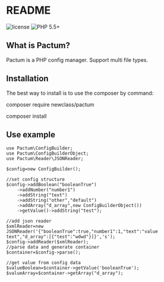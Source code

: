 README
======

![license](https://img.shields.io/packagist/l/bafs/via.svg?style=flat-square)
![PHP 5.5+](https://img.shields.io/badge/PHP-5.5+-brightgreen.svg?style=flat-square)

What is Pactum?
-----------------

Pactum is a PHP config manager. Support multi file types.

Installation
------------

The best way to install is to use the composer by command:

composer require newclass/pactum

composer install

Use example
-------------
    use Pactum\ConfigBuilder;
    use Pactum\ConfigBuilderObject;
    use Pactum\Reader\JSONReader;

    $config=new ConfigBuilder();

    //set config structure
    $config->addBoolean("booleanTrue")
        ->addNumber("number1")
        ->addString("text")
        ->addString("other","default")
        ->addArray("d_array",new ConfigBuilderObject())
        ->getValue()->addString("test");

    //add json reader
    $xmlReader=new JSONReader('{"booleanTrue":true,"number1":1,"text":"value text","d_array":[{"test":"wdwd"}]}','s');
    $config->addReader($xmlReader);
    //parse data and generate container
    $container=$config->parse();
    
    //get value from config data
    $valueBoolean=$container->getValue('booleanTrue');
    $valueArray=$container->getArray("d_array");
    